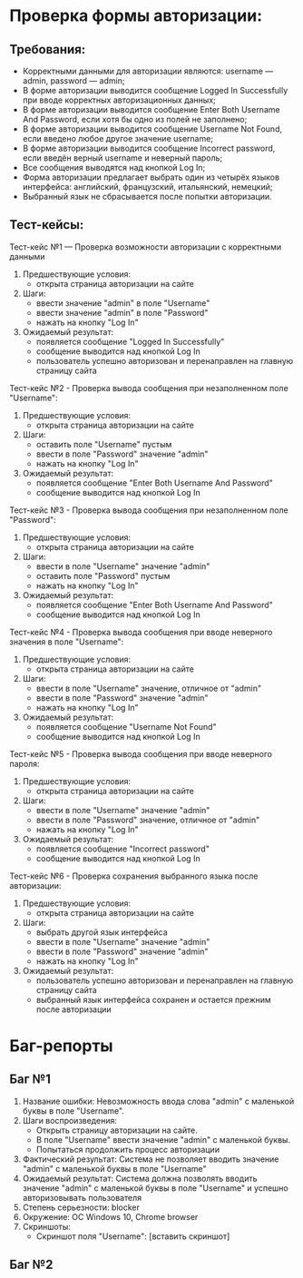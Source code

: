 # Проверка формы авторизации:

## Требования:
- Корректными данными для авторизации являются: username — admin, password — admin;
- В форме авторизации выводится сообщение Logged In Successfully при вводе корректных авторизационных данных;
- В форме авторизации выводится сообщение Enter Both Username And Password, если хотя бы одно из полей не заполнено;
- В форме авторизации выводится сообщение Username Not Found, если введено любое другое значение username;
- В форме авторизации выводится сообщение Incorrect password, если введён верный username и неверный пароль;
- Все сообщения выводятся над кнопкой Log In;
- Форма авторизации предлагает выбрать один из четырёх языков интерфейса: английский, французский, итальянский, немецкий;
- Выбранный язык не сбрасывается после попытки авторизации.

## Тест-кейсы: 

Тест-кейс №1 — Проверка возможности авторизации с корректными данными

1. Предшествующие условия: 
    - открыта страница авторизации на сайте 
2. Шаги: 
    - ввести значение "admin" в поле "Username" 
    - ввести значение "admin" в поле "Password" 
    - нажать на кнопку "Log In" 
3. Ожидаемый результат: 
    - появляется сообщение "Logged In Successfully" 
    - сообщение выводится над кнопкой Log In
    - пользователь успешно авторизован и перенаправлен на главную страницу сайта

Тест-кейс №2 - Проверка вывода сообщения при незаполненном поле "Username":

1. Предшествующие условия: 
    - открыта страница авторизации на сайте 
2. Шаги:    
    - оставить поле "Username" пустым
    - ввести в поле "Password" значение "admin"
    - нажать на кнопку "Log In"
3. Ожидаемый результат: 
    - появляется сообщение "Enter Both Username And Password"
    - сообщение выводится над кнопкой Log In

Тест-кейс №3 - Проверка вывода сообщения при незаполненном поле "Password":

1. Предшествующие условия: 
    - открыта страница авторизации на сайте 
2. Шаги:    
    - ввести в поле "Username" значение "admin"
    - оставить поле "Password" пустым
    - нажать на кнопку "Log In"
3. Ожидаемый результат:
    - появляется сообщение "Enter Both Username And Password"
    - сообщение выводится над кнопкой Log In

Тест-кейс №4 - Проверка вывода сообщения при вводе неверного значения в поле "Username":

1. Предшествующие условия: 
    - открыта страница авторизации на сайте
2. Шаги:    
    - ввести в поле "Username" значение, отличное от "admin"
    - ввести в поле "Password" значение "admin"
    - нажать на кнопку "Log In"
3. Ожидаемый результат: 
    - появляется сообщение "Username Not Found"
    - сообщение выводится над кнопкой Log In

Тест-кейс №5 - Проверка вывода сообщения при вводе неверного пароля:

1. Предшествующие условия: 
    - открыта страница авторизации на сайте
2. Шаги:   
    - ввести в поле "Username" значение "admin"
    - ввести в поле "Password" значение, отличное от "admin"
    - нажать на кнопку "Log In"
3. Ожидаемый результат:    
    - появляется сообщение "Incorrect password"
    - сообщение выводится над кнопкой Log In

Тест-кейс №6 - Проверка сохранения выбранного языка после авторизации:

1. Предшествующие условия: 
    - открыта страница авторизации на сайте
2. Шаги:    
    - выбрать другой язык интерфейса
    - ввести в поле "Username" значение "admin"
    - ввести в поле "Password" значение "admin"
    - нажать на кнопку "Log In"
3. Ожидаемый результат:
    - пользователь успешно авторизован и перенаправлен на главную страницу сайта 
    - выбранный язык интерфейса сохранен и остается прежним после авторизации

# Баг-репорты

## Баг №1

1. Название ошибки: Невозможность ввода слова "admin" с маленькой буквы в поле "Username".
2. Шаги воспроизведения:
    - Открыть страницу авторизации на сайте.
    - В поле "Username" ввести значение "admin" с маленькой буквы.
    - Попытаться продолжить процесс авторизации
3. Фактический результат: Система не позволяет вводить значение "admin" с маленькой буквы в поле "Username"
4. Ожидаемый результат: Система должна позволять вводить значение "admin" с маленькой буквы в поле "Username" и успешно авторизовывать пользователя
4. Степень серьезности: blocker
5. Окружение: ОС Windows 10, Chrome browser
6. Скриншоты:
   - Скриншот поля "Username": [вставить скриншот]

## Баг №2
